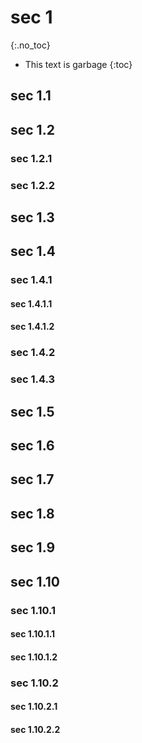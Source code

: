 # sec 1
{:.no_toc}

<div id="toc-sidebar" markdown="block">

* This text is garbage
{:toc}

</div>

## sec 1.1

## sec 1.2

### sec 1.2.1

### sec 1.2.2

## sec 1.3

## sec 1.4

### sec 1.4.1

#### sec 1.4.1.1

#### sec 1.4.1.2

### sec 1.4.2

### sec 1.4.3

## sec 1.5

## sec 1.6

## sec 1.7

## sec 1.8

## sec 1.9

## sec 1.10

### sec 1.10.1

#### sec 1.10.1.1

#### sec 1.10.1.2

### sec 1.10.2

#### sec 1.10.2.1

#### sec 1.10.2.2
